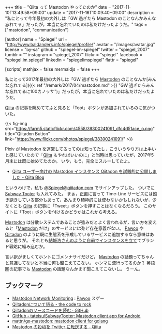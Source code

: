 +++
title = "Qiita って Mastodon やってたのか"
date =  "2017-11-10T13:49:58+09:00"
update =  "2017-11-16T10:09:40+09:00"
description = "私にとって今年最初の大外しは「GW 過ぎたら Mastodon のことなんかみんな忘れてる」だったが，本当に忘れていたのは私だけだったようだ。"
tags = ["mastodon", "communication"]

[author]
  name      = "Spiegel"
  url       = "http://www.baldanders.info/spiegel/profile/"
  avatar    = "/images/avatar.jpg"
  license   = "by-sa"
  github    = "spiegel-im-spiegel"
  twitter   = "spiegel_2007"
  tumblr    = ""
  instagram = "spiegel_2007"
  flickr    = "spiegel"
  facebook  = "spiegel.im.spiegel"
  linkedin  = "spiegelimspiegel"
  flattr    = "spiegel"

[scripts]
  mathjax = false
  mermaidjs = false
+++

私にとって2017年最初の大外しは「GW 過ぎたら [Mastodon] のことなんか[みんな忘れてる]({{< ref "/remark/2017/04/mastodon.md" >}} "GW 過ぎたらみんな忘れてるに100カノッサ")」だったが，本当に忘れていたのは私だけだったようだ。

[Qiita] の記事を眺めててふと見ると「Toot」ボタンが追加されているのに気がついた。

{{< fig-img src="https://farm5.staticflickr.com/4558/38300241091_dfc4d51ace_o.png" title="Qiitadon Button" link="https://www.flickr.com/photos/spiegel/38300241091/" >}}

[Pixiv が Mastodon を運営してる](https://www.pixiv.net/member_illust.php?mode=medium&illust_id=62406690)ってのは知ってたし，こういうやり方は上手いと感じていたので「[Qiita] もやればいいのに」と当時は思っていたが，2017年5月末には既に始めてたのか。
いや，もう，完全にスルーしてたよ。

- [Qiita ユーザー向けの Mastodon インスタンス Qiitadon を試験的に公開しました - Qiita Blog](http://blog.qiita.com/post/161193715974/qiitadon)

というわけで，私も [@Spiegel@qiitadon.com](https://qiitadon.com/@Spiegel) でサインアップした。
ついでに [Subway Tooter](https://play.google.com/store/apps/details?id=jp.juggler.subwaytooter "Subway Tooter - Google Play") も入れてみた。
まぁ，正直に言って Time-Line サービスには飽き飽きしている部分もあって，あんまり積極的には使わないかもしれないが，少なくとも [Qiita] の記事に「Tweet」ボタンを押すことはなくなるだろう。
このサイトに「Toot」ボタンを付けるかどうかはこれから考える。

[Mastodon] は分散システムであることが強みだとよく言われるが，言い方を変えると「[Mastodon] だけ」のサービスには殆ど存在意義がない。
[Pawoo] や [Qiitadon] のように既に生態系を形成しているサービスに追加するなら意味はあると思うが。
それとも[結城浩さんのように自前でインスタンスを立て](https://social.hyuki.net/@hyuki)てブランド戦略に組み込むか。

言い訳がましくてホントにゴメンナサイだけど， [Mastodon] の話題ってちゃんと意識してないと本当に何も聞こえてこない。
ホンマに流行ってるのか？ 英語圏の記事でも [Mastodon] の話題なんかまず聞こえてこないし。
うーん。

## ブックマーク

- [Mastodon Network Monitoring](https://mnm.social/) : [Pawoo] スゲー
- [Qiitadonについて語る - the code to rock](http://note103.hateblo.jp/entry/2017/06/02/194946)
- [Qiitadonのソースコードを読む · GitHub](https://gist.github.com/akihikodaki/2081f7a38c30303519f8398f08ea2c45)
- [GitHub - tateisu/SubwayTooter: Mastodon client app for Android](https://github.com/tateisu/SubwayTooter)
- [mattn/go-mastodon: mastodon client for golang](https://github.com/mattn/go-mastodon)
- [Mastodon の投稿を Twitter に転送する - Qiita](https://qiita.com/cannorin/items/f424ade9276599f3a675)

[Mastodon]: https://github.com/tootsuite/mastodon "tootsuite/mastodon: A GNU Social-compatible microblogging server"
[Qiita]: https://qiita.com/
[Qiitadon]: https://qiitadon.com/
[Pawoo]: https://pawoo.net/
